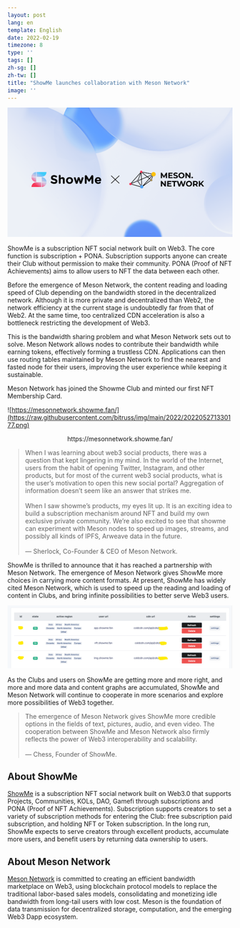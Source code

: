 ```yaml
---
layout: post
lang: en
template: English
date: 2022-02-19
timezone: 8
type: ''
tags: []
zh-sg: []
zh-tw: []
title: "ShowMe launches collaboration with Meson Network"
image: ''
---
```


![](https://raw.githubusercontent.com/bitruss/img/main/2021/202205271330164.png)

ShowMe is a subscription NFT social network built on Web3. The core function is subscription + PONA. Subscription supports anyone can create their Club without permission to make their community. PONA (Proof of NFT Achievements) aims to allow users to NFT the data between each other.

Before the emergence of Meson Network, the content reading and loading speed of Club depending on the bandwidth stored in the decentralized network. Although it is more private and decentralized than Web2, the network efficiency at the current stage is undoubtedly far from that of Web2. At the same time, too centralized CDN acceleration is also a bottleneck restricting the development of Web3.

This is the bandwidth sharing problem and what Meson Network sets out to solve. Meson Network allows nodes to contribute their bandwidth while earning tokens, effectively forming a trustless CDN. Applications can then use routing tables maintained by Meson Network to find the nearest and fasted node for their users, improving the user experience while keeping it sustainable.

Meson Network has joined the Showme Club and minted our first NFT Membership Card.

![https://mesonnetwork.showme.fan/](https://raw.githubusercontent.com/bitruss/img/main/2022/202205271330177.png)
<p><center>https://mesonnetwork.showme.fan/</center></p>

>When I was learning about web3 social products, there was a question that kept lingering in my mind. In the world of the Internet, users from the habit of opening Twitter, Instagram, and other products, but for most of the current web3 social products, what is the user’s motivation to open this new social portal? Aggregation of information doesn’t seem like an answer that strikes me.<br><br>When I saw showme’s products, my eyes lit up. It is an exciting idea to build a subscription mechanism around NFT and build my own exclusive private community. We’re also excited to see that showme can experiment with Meson nodes to speed up images, streams, and possibly all kinds of IPFS, Arweave data in the future.<br><br>— Sherlock, Co-Founder & CEO of Meson Network.

ShowMe is thrilled to announce that it has reached a partnership with Meson Network. The emergence of Meson Network gives ShowMe more choices in carrying more content formats. At present, ShowMe has widely cited Meson Network, which is used to speed up the reading and loading of content in Clubs, and bring infinite possibilities to better serve Web3 users.

![](https://raw.githubusercontent.com/bitruss/img/main/2022/202205271333535.png)

As the Clubs and users on ShowMe are getting more and more right, and more and more data and content graphs are accumulated, ShowMe and Meson Network will continue to cooperate in more scenarios and explore more possibilities of Web3 together.

>The emergence of Meson Network gives ShowMe more credible options in the fields of text, pictures, audio, and even video. The cooperation between ShowMe and Meson Network also firmly reflects the power of Web3 interoperability and scalability.<br><br>— Chess, Founder of ShowMe.

## About ShowMe

[ShowMe](https://showme.fan/) is a subscription NFT social network built on Web3.0 that supports Projects, Communities, KOLs, DAO, Gamefi through subscriptions and PONA (Proof of NFT Achievements). Subscription supports creators to set a variety of subscription methods for entering the Club: free subscription paid subscription, and holding NFT or Token subscription. In the long run, ShowMe expects to serve creators through excellent products, accumulate more users, and benefit users by returning data ownership to users.

## About Meson Network

[Meson Network](https://meson.network/) is committed to creating an efficient bandwidth marketplace on Web3, using blockchain protocol models to replace the traditional labor-based sales models, consolidating and monetizing idle bandwidth from long-tail users with low cost. Meson is the foundation of data transmission for decentralized storage, computation, and the emerging Web3 Dapp ecosystem.